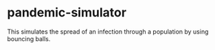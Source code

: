 # pandemic-simulator
This simulates the spread of an infection through a population by using bouncing balls.
